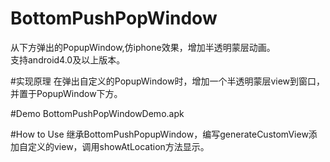 # BottomPushPopWindow
从下方弹出的PopupWindow,仿iphone效果，增加半透明蒙层动画。<br>
支持android4.0及以上版本。

#实现原理
在弹出自定义的PopupWindow时，增加一个半透明蒙层view到窗口，并置于PopupWindow下方。

#Demo
<a herf="https://raw.githubusercontent.com/yzeaho/BottomPushPopWindow/master/ButtomPushPopWindowDemo.apk">BottomPushPopWindowDemo.apk</a>

#How to Use
继承BottomPushPopupWindow，编写generateCustomView添加自定义的view，调用showAtLocation方法显示。
